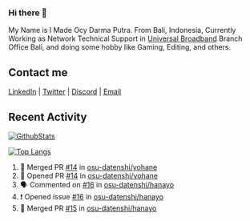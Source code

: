 ### Hi there 👋

My Name is I Made Ocy Darma Putra. From Bali, Indonesia, Currently Working as Network Technical Support in [Universal Broadband](https://universal.net.id) Branch Office Bali, and doing some hobby like Gaming, Editing, and others.

## Contact me

[LinkedIn](https://linkedin.com/in/troke) | [Twitter](https://twitter.com/darma_ochi) | [Discord](https://link.troke.id/discord) | <a href="mailto:ochi@troke.id">Email</a> 

## Recent Activity

[![GithubStats](https://github-readme-stats.vercel.app/api?username=troke12&show_icons=true)](https://github.com/troke12)

[![Top Langs](https://github-readme-stats.vercel.app/api/top-langs/?username=troke12&layout=compact)](https://github.com/anuraghazra/github-readme-stats)

<!--START_SECTION:activity-->
1. 🎉 Merged PR [#14](https://github.com/osu-datenshi/yohane/pull/14) in [osu-datenshi/yohane](https://github.com/osu-datenshi/yohane)
2. 💪 Opened PR [#14](https://github.com/osu-datenshi/yohane/pull/14) in [osu-datenshi/yohane](https://github.com/osu-datenshi/yohane)
3. 🗣 Commented on [#16](https://github.com/osu-datenshi/hanayo/issues/16) in [osu-datenshi/hanayo](https://github.com/osu-datenshi/hanayo)
4. ❗️ Opened issue [#16](https://github.com/osu-datenshi/hanayo/issues/16) in [osu-datenshi/hanayo](https://github.com/osu-datenshi/hanayo)
5. 🎉 Merged PR [#15](https://github.com/osu-datenshi/hanayo/pull/15) in [osu-datenshi/hanayo](https://github.com/osu-datenshi/hanayo)
<!--END_SECTION:activity-->

